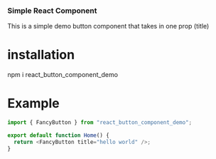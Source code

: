 ### Simple React Component

This is a simple demo button component that takes in one prop (title)

# installation

npm i react_button_component_demo

# Example

```javascript
import { FancyButton } from "react_button_component_demo";

export default function Home() {
  return <FancyButton title="hello world" />;
}
```
